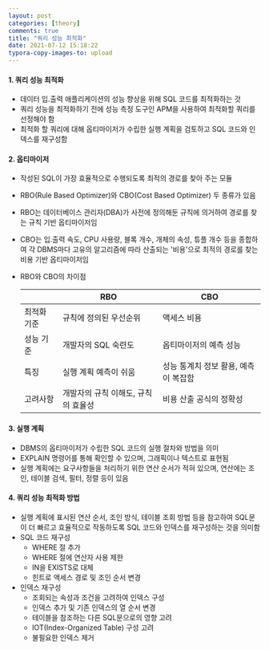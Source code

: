 ```yaml
---
layout: post
categories: [theory]
comments: true
title: "쿼리 성능 최적화"
date: 2021-07-12 15:18:22
typora-copy-images-to: upload
---
```


#### 1. 쿼리 성능 최적화

- 데이터 입.출력 애플리케이션의 성능 향상을 위해 SQL 코드를 최적화하는 것
- 쿼리 성능을 최적화하기 전에 성능 측정 도구인 APM을 사용하여 최적화할 쿼리를 선정해야 함
- 최적화 할 쿼리에 대해 옵티마이저가 수립한 실행 계획을 검토하고 SQL 코드와 인덱스를 재구성함

#### 2. 옵티마이저

- 작성된 SQL이 가장 효율적으로 수행되도록 최적의 경로를 찾아 주는 모듈

- RBO(Rule Based Optimizer)와 CBO(Cost Based Optimizer) 두 종류가 있음

- RBO는 데이터베이스 관리자(DBA)가 사전에 정의해둔 규칙에 의거하여 경로를 찾는 규칙 기반 옵티마이저임

- CBO는 입.출력 속도, CPU 사용량, 블록 개수, 개체의 속성, 튜플 개수 등을 종합하여 각 DBMS마다 고유의 알고리즘에 따라 산출되는 '비용'으로 최적의 경로를 찾는 비용 기반 옵티마이저임

- RBO와 CBO의 차이점

  |             | RBO                                 | CBO                                  |
  | ----------- | ----------------------------------- | ------------------------------------ |
  | 최적화 기준 | 규칙에 정의된 우선순위              | 액세스 비용                          |
  | 성능 기준   | 개발자의 SQL 숙련도                 | 옵티마이저의 예측 성능               |
  | 특징        | 실행 계획 예측이 쉬움               | 성능 통계치 정보 활용, 예측이 복잡함 |
  | 고려사항    | 개발자의 규칙 이해도, 규칙의 효율성 | 비용 산출 공식의 정확성              |

#### 3. 실행 계획

- DBMS의 옵티마이저가 수립한 SQL 코드의 실행 절차와 방법을 의미
- EXPLAIN 명령어를 통해 확인할 수 있으며, 그래픽이나 텍스트로 표현됨
- 실행 계획에는 요구사항들을 처리하기 위한 연산 순서가 적혀 있으며, 연산에는 조인, 테이블 검색, 필터, 정렬 등이 있음

#### 4. 쿼리 성능 최적화 방법

- 실행 계획에 표시된 연산 순서, 조인 방식, 테이블 조회 방법 등을 참고하여 SQL문이 더 빠르고 효율적으로 작동하도록 SQL 코드와 인덱스를 재구성하는 것을 의미함
- SQL 코드 재구성
  - WHERE 절 추가
  - WHERE 절에 연산자 사용 제한
  - IN을 EXISTS로 대체
  - 힌트로 액세스 경로 및 조인 순서 변경
- 인덱스 재구성
  - 조회되는 속성과 조건을 고려하여 인덱스 구성
  - 인덱스 추가 및 기존 인덱스의 열 순서 변경
  - 테이블을 참조하는 다른 SQL문으로의 영향 고려
  - IOT(Index-Organized Table) 구성 고려
  - 불필요한 인덱스 제거
